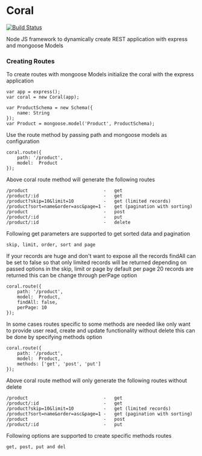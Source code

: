 Coral
=====

[![Build Status](https://secure.travis-ci.org/prathamesh7pute/coral.png?branch=master)](http://travis-ci.org/prathamesh7pute/coral)

Node JS framework to dynamically create REST application with express and mongoose Models

### Creating Routes

To create routes with mongoose Models initialize the coral with the express application

	var app = express();
	var coral = new Coral(app);

	var ProductSchema = new Schema({
  		name: String
	});
	var Product = mongoose.model('Product', ProductSchema);

Use the route method by passing path and mongoose models as configuration

	coral.route({
		path: '/product',
		model:	Product
	});

Above coral route method will generate the following routes

	/product							-	get
	/product/:id						-	get
	/product?skip=10&limit=10	  		-	get (limited records)
	/product?sort=name&order=asc&page=1	-	get	(pagination with sorting)
	/product							-	post
	/product/:id						-	put
	/product/:id						-	delete

Following get parameters are supported to get sorted data and pagination

	skip, limit, order, sort and page

If your records are huge and don't want to expose all the records findAll can be set to false so that only limited records will be returned depending on passed options in the skip, limit or page by default per page 20 records are returned this can be change through perPage option 

	coral.route({
		path: '/product',
		model:	Product,
		findAll: false,
		perPage: 10
	});

In some cases routes specific to some methods are needed like only want to provide user read, create and update functionality without delete this can be done by specifying methods option

	coral.route({
		path: '/product',
		model:	Product,
		methods: ['get', 'post', 'put']
	});

Above coral route method will only generate the following routes without delete

	/product							-	get
	/product/:id						-	get
	/product?skip=10&limit=10	  		-	get (limited records)
	/product?sort=name&order=asc&page=1	-	get	(pagination with sorting)
	/product							-	post
	/product/:id						-	put

Following options are supported to create specific methods routes

	get, post, put and del


